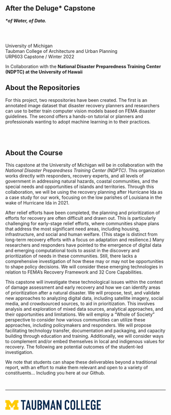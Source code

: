 ## After the Deluge* Capstone<br>

<p> 
  
**_*of Water, of Data._** <br>

<br>
<br>

University of Michigan <br>
Taubman College of Architecture and Urban Planning<br>
URP603 Capstone / Winter 2022 

In Collaboration with the **National Disaster Preparedness Training Center (NDPTC) at the University of Hawaii**


## About the Repositories

For this project, two respositories have been created. The first is an annotated image dataset that disaster recovery planners and researchers can use to better train computer vision models based on FEMA disaster guidelines. The second offers a hands-on tutorial or planners and professionals wanting to adopt machine learning in to their practices. 

<br>
<br>

## About the Course
This capstone at the University of Michigan will be in collaboration with the *National Disaster Preparedness Training Center (NDPTC)*. This organization works directly with responders, recovery experts, and all levels of government in addressing natural hazards, coastal communities, and the special needs and opportunities of islands and territories. Through this collaboration, we will be using the recovery planning after Hurricane Ida as a case study for our work, focusing on the low parishes of Louisiana in the wake of Hurricane Ida in 2021. 

After relief efforts have been completed, the planning and prioritization of efforts for recovery are often difficult and drawn out. This is particularly challenging for early-stage relief efforts, where communities shape plans that address the most significant need areas, including housing, infrastructure, and social and human welfare. (This stage is distinct from long-term recovery efforts with a focus on adaptation and resilience.) Many researchers and responders have pointed to the emergence of digital data and emerging computational tools to assist in the discovery and prioritization of needs in these communities. Still, there lacks a comprehensive investigation of how these may or may not be opportunities to shape policy decisions. We will consider these emerging technologies in relation to FEMA’s Recovery Framework and 32 Core Capabilities. 

This capstone will investigate these technological issues within the context of damage assessment and early recovery and how we can identify areas of prioritization after a natural disaster. We will propose, test, and validate new approaches to analyzing digital data, including satellite imagery, social media, and crowdsourced sources, to aid in prioritization. This involves analysis and exploration of mixed data sources, analytical approaches, and their opportunities and limitations. We will employ a “Whole of Society” perspective to consider how various communities can utilize these approaches, including policymakers and responders. We will propose facilitating technology transfer, documentation and packaging, and capacity building through education and training. Additionally, we will consider ways to complement and/or embed themselves in local and indigenous values for recovery. 
The following are potential outcomes of the student-led investigation. 

We note that students can shape these deliverables beyond a traditional report, with an effort to make them relevant and open to a variety of constituents... Including you here at our Github. 

<br>

<hr>

<br>

<img src="assets/taubman-logo.png" alt="UM Taubman College Logo" width=300>

